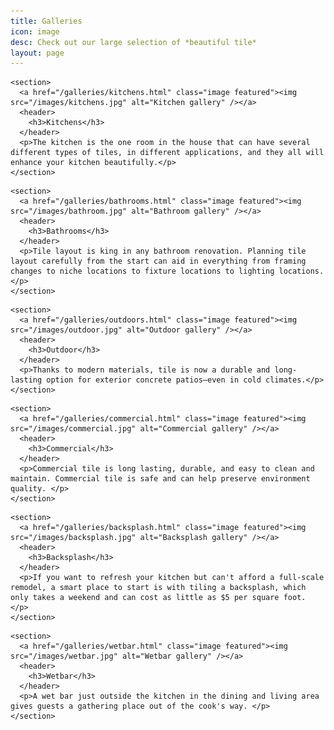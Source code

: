 ```yaml
---
title: Galleries
icon: image
desc: Check out our large selection of *beautiful tile*
layout: page
---
```


<div class="row">
  <div class="6u 12u(narrower)">

    <section>
      <a href="/galleries/kitchens.html" class="image featured"><img src="/images/kitchens.jpg" alt="Kitchen gallery" /></a>
      <header>
        <h3>Kitchens</h3>
      </header>
      <p>The kitchen is the one room in the house that can have several different types of tiles, in different applications, and they all will enhance your kitchen beautifully.</p>
    </section>

  </div>
  <div class="6u 12u(narrower)">

    <section>
      <a href="/galleries/bathrooms.html" class="image featured"><img src="/images/bathroom.jpg" alt="Bathroom gallery" /></a>
      <header>
        <h3>Bathrooms</h3>
      </header>
      <p>Tile layout is king in any bathroom renovation. Planning tile layout carefully from the start can aid in everything from framing changes to niche locations to fixture locations to lighting locations.</p>
    </section>

  </div>
</div>
<div class="row">
  <div class="6u 12u(narrower)">

    <section>
      <a href="/galleries/outdoors.html" class="image featured"><img src="/images/outdoor.jpg" alt="Outdoor gallery" /></a>
      <header>
        <h3>Outdoor</h3>
      </header>
      <p>Thanks to modern materials, tile is now a durable and long-lasting option for exterior concrete patios–even in cold climates.</p>
    </section>

  </div>
  <div class="6u 12u(narrower)">

    <section>
      <a href="/galleries/commercial.html" class="image featured"><img src="/images/commercial.jpg" alt="Commercial gallery" /></a>
      <header>
        <h3>Commercial</h3>
      </header>
      <p>Commercial tile is long lasting, durable, and easy to clean and maintain. Commercial tile is safe and can help preserve environment quality. </p>
    </section>

  </div>
</div>
<div class="row">
  <div class="6u 12u(narrower)">

    <section>
      <a href="/galleries/backsplash.html" class="image featured"><img src="/images/backsplash.jpg" alt="Backsplash gallery" /></a>
      <header>
        <h3>Backsplash</h3>
      </header>
      <p>If you want to refresh your kitchen but can't afford a full-scale remodel, a smart place to start is with tiling a backsplash, which only takes a weekend and can cost as little as $5 per square foot. </p>
    </section>

  </div>
  <div class="6u 12u(narrower)">

    <section>
      <a href="/galleries/wetbar.html" class="image featured"><img src="/images/wetbar.jpg" alt="Wetbar gallery" /></a>
      <header>
        <h3>Wetbar</h3>
      </header>
      <p>A wet bar just outside the kitchen in the dining and living area gives guests a gathering place out of the cook's way. </p>
    </section>

  </div>
</div>
